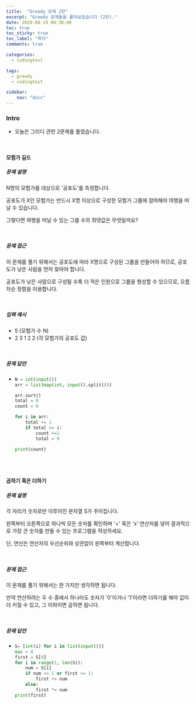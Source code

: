 ```yaml
---
title:  "Greedy 문제 2탄"
excerpt: "Greedy 문제들을 풀어보았습니다 (2탄)."
date: 2020-08-29 00:30:00 
toc: true
toc_sticky: true
toc_label: "목차"
comments: true

categories:
  - codingtest

tags:
  - greedy
  - codingtest

sidebar:
​    nav: "docs"
---
```




### Intro

- 오늘은 그리디 관련 2문제를 풀었습니다.

<br>

#### 모험가 길드

##### 문제 설명

N명의 모험가를 대상으로 '공포도'를 측정합니다.

공포도가 X인 모험가는 반드시 X명 이상으로 구성한 모험가 그룹에 참여해야 여행을 떠날 수 있습니다.

그렇다면 여행을 떠날 수 있는 그룹 수의 최댓값은 무엇일까요?



<br>

##### 문제 접근 

이 문제를 풀기 위해서는 공포도에 따라 X명으로 구성된 그룹을 만들어야 하므로, 공포도가 낮은 사람을 먼저 찾아야 합니다.

공포도가 낮은 사람으로 구성될 수록 더 적은 인원으로 그룹을 형성할 수 있으므로, 오름차순 정렬을 이용합니다.

<br>

##### 입력 예시

- 5 (모험가 수 N)
- 2 3 1 2 2 (각 모험가의 공포도 값)

<br>

##### 문제 답안

- ```python
  N = int(input())
  arr = list(map(int, input().split()))
  
  arr.sort()
  total = 0
  count = 0
  
  for i in arr:
      total += 1
      if total >= i:
          count +=1
          total = 0
  
  print(count)
  ```

<br>

<br>

#### 곱하기 혹은 더하기

##### 문제 설명

각 자리가 숫자로만 이루어진 문자열 S가 주어집니다.

왼쪽부터 오른쪽으로 하나씩 모든 숫자를 확인하며 '+' 혹은 'x' 연산자를 넣어 결과적으로 가장 큰 숫자를 만들 수 있는 프로그램을 작성하세요.

단, 연산은 연산자의 우선순위와 상관없이 왼쪽부터 계산합니다.

<br>

##### 문제 접근

이 문제를 풀기 위해서는 한 가지만 생각하면 됩니다.

만약 연산하려는 두 수 중에서 하나라도 숫자가 '0'이거나 '1'이라면 더하기를 해야 값이 더 커질 수 있고, 그 이외이면 곱하면 됩니다.

<br>

##### 문제 답안

- ```python
  S= [int(i) for i in list(input())]
  max = 0
  first = S[0]
  for i in range(1, len(S)):
      num = S[i]
      if num <= 1 or first <= 1:
          first += num
      else:
          first *= num 
  print(first) 
  
  ```
  
  
